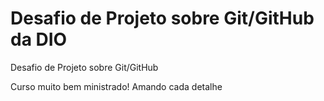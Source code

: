 # Desafio de Projeto sobre Git/GitHub da DIO
Desafio de Projeto sobre Git/GitHub

Curso muito bem ministrado! Amando cada detalhe
